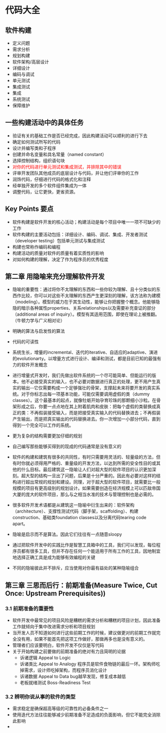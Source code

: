 # 代码大全

## 软件构建

+ 定义问题
+ 需求分析
+ 规划构建
+ 软件架构/高层设计
+ 详细设计
+ 编码与调试
+ 单元测试
+ 集成测试
+ 集成
+ 系统测试
+ 保障维护

## 一些构建活动中的具体任务

+ 验证有关的基础工作是否已经完成，因此构建活动可以顺利的进行下去
+ 确定如何测试所写的代码
+ 设计并编写类和子程序
+ 创建并命名变量和具名常量（named constant）
+ 选择控制结构，组织语句块
+ <font color=red>对你的代码进行单元测试和集成测试，并排除其中的错误</font>
+ 评审开发团队其他成员的底层设计与代码，并让他们评审你的工作
+ 润饰代码，仔细进行代码的格式化和注释
+ 经单独开发的多个软件组件集成为一体
+ 调整代码，让它更快，更省资源。

## Key Points 要点

+ 软件构建是软件开发的核心活动；构建活动是每个项目中唯一一项不可缺少的工作
+ 软件构建的主要活动包括：详细设计、编码、调试、集成、开发者测试（developer testing）包括单元测试与集成测试
+ 构建也常称作编码和编程
+ 构建活动的质量对软件的质量有着实质性的影响
+ 对如何构建的理解，决定了作为程序员的优秀程度

## 第二章 用隐喻来充分理解软件开发

+ 隐喻的重要性：通过将你不太理解的东西和一些你较为理解、且十分类似的东西作比较，你可以对这些不太理解的东西产生更深刻的理解，该方法称为建模（modeling）。模型的威力在于其生动性，能够让你把握整个概念。他能够隐隐的暗示各种属性properties、关系relationships以及需要补充查证的部分（additional areas of inquiry）。模型有其适用范围，即使在理论上被推翻。（牛顿力学与广义相对论）

+ 明确的算法与启发性的算法

+ 代码的可读性
+ 系统生长，增量的incremental、迭代的iterative、自适应的adaptive、演进的evolutionarty。以增量方式进行设计、编译和测试，都是目前已知的最强有力的软件开发概念

+ 进行增量式开发时，我们先做出软件系统的一个尽可能简单、但能运行的版本。他不必接受真实的输入，也不必要对数据进行真正的处理，更不用产生真实的输出--它仅需要构成一个足够强壮的骨架，支撑起未来将要开发的真实系统。对于你标志出每一项基本功能，可能仅需要调用虚假的类（dummy classes）。这个最基本的起点，就像牡蛎开始孕育珍珠的那颗细小沙粒。在骨架形成之后，你要一点点地在其上附着肌肉和皮肤：把每个虚假的类替换成真正的类：不再假装接受输入，而是把接受真实输入的代码替换进去；不再假装产生输出，而是把真实输出的代码替换进去。你一次增加一小部分代码，直到得到一个完全可以工作的系统。

+ 更为复杂的结构需要更加仔细的规划

+ 自己编写那些能够买得到的现成的代码通常是没有意义的

+ 软件的构建和建筑有很多的共同性，有时只需要用灵活的、轻量级的方法，但有时你就必须得用严格的、重量级的开发方法，以达到所需的安全性目的或其他的什么目标。最后建筑这一隐喻让人们对超大型的软件项目的认识更加深刻。超大型的结构一旦出了问题，后果是十分严重的。因此有必要对这样的结构进行超出常规的规划和建设。同理，对于超大型的软件项目，就需要比一般规模的项目有更高级别的规划设计。如果需要创造在经济规模上可以匹敌帝国大厦的庞大的软件项目，那么与之相当水准的技术与管理控制也是必需的。

+ 很多软件开发术语都是从建筑这一隐喻中衍生出来的：软件架构（architecture）、支撑性测试代码（脚手架，scaffolding）、构建construction、基础类foundation classes以及分离代码tearing code apart。

+ 隐喻是启示而不是算法。因此它们往往有一点随意sloopy

+ 通过把软件开发中的实践比作是智慧工具箱中的工具，我们可以发现，每位程序员都有很多工具，但并不存在任何一个能适用于所有工作的工具，因地制宜地选择正确工具是成为能够有效编程的关键
+ 不同的隐喻彼此并不排斥，应当使用对你最有益处的某种隐喻组合

## 第三章 三思而后行：前期准备(Measure Twice, Cut Once: Upstream Prerequisites))

### 3.1 前期准备的重要性
+ 软件开发中最常见的项目风险是糟糕的需求分析和糟糕的项目计划，因此准备工作就倾向于集中改进需求分析和项目规划
+ 当开发人员不知道如何进行这些前期工作的时候，建议做更对的前期工作就完全没有用，如果不能首先把这项工作做好，那做再多也是没有意义的。
+ 管理者们应该要明白，软件开发不仅仅是写代码
+ 关于开始构建之前要做的前期准备的绝对有力且简明的论据
  + 诉诸逻辑 Appeal to Logic
  + 诉诸类比 Appeal to Analogy 程序员是软件食物链的最后一环。架构师吃掉需求，设计师吃掉架构，而程序员消化设计
  + 诉诸数据 Appeal to Data bug越早发现，修复成本越低
  + 老板就绪测试 Boss-Readiness Test 
### 3.2 辨明你说从事的软件的类型
+ 需求稳定是确保超高等级的可靠性的必备条件之一
+ 使用迭代方法往往能够减少前期准备不足造成的负面影响，但它不能完全消除此影响
+ 



